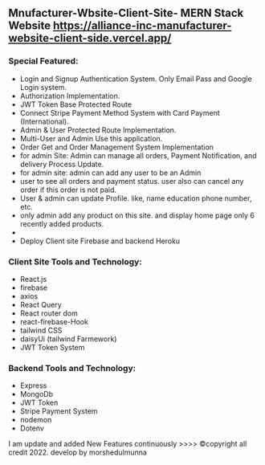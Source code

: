 ## Mnufacturer-Wbsite-Client-Site- MERN Stack Website https://alliance-inc-manufacturer-website-client-side.vercel.app/

### Special Featured:

- Login and Signup Authentication System. Only Email Pass and Google Login system.
- Authorization Implementation.
- JWT Token Base Protected Route
- Connect Stripe Payment Method System with Card Payment (International).
- Admin & User Protected Route Implementation.
- Multi-User and Admin Use this application.
- Order Get and Order Management System Implementation
- for admin Site: Admin can manage all orders, Payment Notification, and delivery Process Update.
- for admin site: admin can add any user to be an Admin
- user to see all orders and payment status. user also can cancel any order if this order is not paid.
- User & admin can update Profile. like, name education phone number, etc.
- only admin add any product on this site. and display home page only 6 recently added products.
-
- Deploy Client site Firebase and backend Heroku

### Client Site Tools and Technology:

- React.js
- firebase
- axios
- React Query
- React router dom
- react-firebase-Hook
- tailwind CSS
- daisyUi (tailwind Farmework)
- JWT Token System

### Backend Tools and Technology:

- Express
- MongoDb
- JWT Token
- Stripe Payment System
- nodemon
- Dotenv

I am update and added New Features continuously >>>>
©copyright all credit 2022. develop by morshedulmunna
